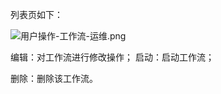 列表页如下：

![用户操作-工作流-运维.png](https://img1.jcloudcs.com/cms/d6d9f625-325c-4609-b16f-e39a8894e66320180622114505.png)

编辑：对工作流进行修改操作；
启动：启动工作流；

删除：删除该工作流。